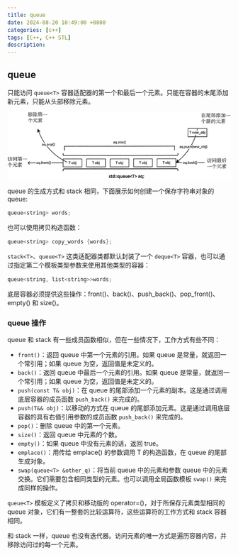 ```yaml
---
title: queue
date: 2024-08-20 10:49:00 +0800
categories: [c++]
tags: [C++, C++ STL]
description: 
---
```

## queue

只能访问 `queue<T>` 容器适配器的第一个和最后一个元素。只能在容器的末尾添加新元素，只能从头部移除元素。

![img](/assets/media/pictures/cpp/queue.assets/2-1P913113140553.jpg)

queue 的生成方式和 stack 相同，下面展示如何创建一个保存字符串对象的 queue:

```c++
queue<string> words;
```

也可以使用拷贝构造函数：

```c++
queue<string> copy_words {words}; 
```

`stack<T>`、`queue<T>` 这类适配器类都默认封装了一个 `deque<T>` 容器，也可以通过指定第二个模板类型参数来使用其他类型的容器：

```c++
queue<string, list<string>>words;
```

底层容器必须提供这些操作：front()、back()、push_back()、pop_front()、empty() 和 size()。

### queue 操作

queue 和 stack 有一些成员函数相似，但在一些情况下，工作方式有些不同：

- `front()`：返回 queue 中第一个元素的引用。如果 queue 是常量，就返回一个常引用；如果 queue 为空，返回值是未定义的。
- `back()`：返回 queue 中最后一个元素的引用。如果 queue 是常量，就返回一个常引用；如果 queue 为空，返回值是未定义的。
- `push(const T& obj)`：在 queue 的尾部添加一个元素的副本。这是通过调用底层容器的成员函数 `push_back()` 来完成的。
- `push(T&& obj)`：以移动的方式在 queue 的尾部添加元素。这是通过调用底层容器的具有右值引用参数的成员函数 `push_back()` 来完成的。
- `pop()`：删除 queue 中的第一个元素。
- `size()`：返回 queue 中元素的个数。
- `empty()`：如果 queue 中没有元素的话，返回 true。
- `emplace()`：用传给 emplace() 的参数调用 T 的构造函数，在 queue 的尾部生成对象。
- `swap(queue<T> &other_q)`：将当前 queue 中的元素和参数 queue 中的元素交换。它们需要包含相同类型的元素。也可以调用全局函数模板 `swap()` 来完成同样的操作。

`queue<T>` 模板定义了拷贝和移动版的 operator=()，对于所保存元素类型相同的 queue 对象，它们有一整套的比较运算符，这些运算符的工作方式和 stack 容器相同。

和 stack 一样，queue 也没有迭代器。访问元素的唯一方式是遍历容器内容，并移除访问过的每一个元素。
